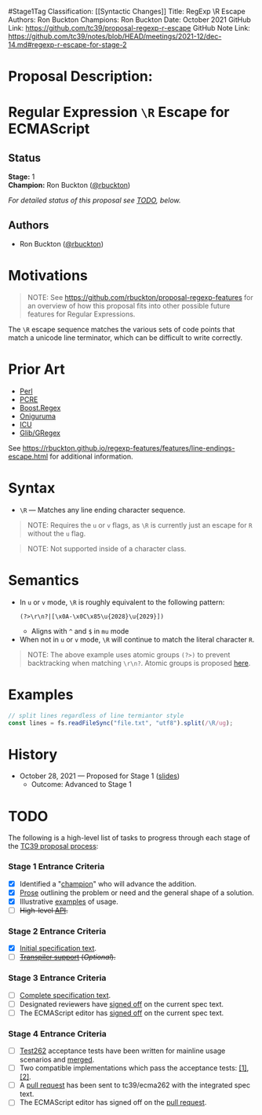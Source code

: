 #Stage1Tag
Classification: [[Syntactic Changes]]
Title: RegExp \R Escape
Authors: Ron Buckton
Champions: Ron Buckton
Date: October 2021
GitHub Link: https://github.com/tc39/proposal-regexp-r-escape
GitHub Note Link: https://github.com/tc39/notes/blob/HEAD/meetings/2021-12/dec-14.md#regexp-r-escape-for-stage-2

# Proposal Description:
<!--#region:intro-->
# Regular Expression `\R` Escape for ECMAScript

<!--#endregion:intro-->

<!--#region:status-->
## Status

**Stage:** 1  
**Champion:** Ron Buckton ([@rbuckton](https://github.com/rbuckton))  

_For detailed status of this proposal see [TODO](#todo), below._  
<!--#endregion:status-->

<!--#region:authors-->
## Authors

* Ron Buckton ([@rbuckton](https://github.com/rbuckton))  
<!--#endregion:authors-->

<!--#region:motivations-->
# Motivations

> NOTE: See https://github.com/rbuckton/proposal-regexp-features for an overview of
> how this proposal fits into other possible future features for Regular Expressions.

The `\R` escape sequence matches the various sets of code points that match a unicode line terminator, which can be difficult to write correctly.

<!--#endregion:motivations-->

<!--#region:prior-art-->
# Prior Art 

* [Perl](https://rbuckton.github.io/regexp-features/engines/perl.html#feature-line-endings-escape)  
* [PCRE](https://rbuckton.github.io/regexp-features/engines/pcre.html#feature-line-endings-escape)  
* [Boost.Regex](https://rbuckton.github.io/regexp-features/engines/boost.regex.html#feature-line-endings-escape)  
* [Oniguruma](https://rbuckton.github.io/regexp-features/engines/oniguruma.html#feature-line-endings-escape)  
* [ICU](https://rbuckton.github.io/regexp-features/engines/icu.html#feature-line-endings-escape)  
* [Glib/GRegex](https://rbuckton.github.io/regexp-features/engines/glib-gregex.html#feature-line-endings-escape)  

See https://rbuckton.github.io/regexp-features/features/line-endings-escape.html for additional information.

<!--#endregion:prior-art-->

<!--#region:syntax-->
# Syntax

- `\R` &mdash; Matches any line ending character sequence.

> NOTE: Requires the `u` or `v` flags, as `\R` is currently just an escape for `R` without the `u` flag.

> NOTE: Not supported inside of a character class.


<!--#endregion:syntax-->

<!--#region:semantics-->
# Semantics

- In `u` or `v` mode, `\R` is roughly equivalent to the following pattern:
  ```re
  (?>\r\n?|[\x0A-\x0C\x85\u{2028}\u{2029}])
  ```
  - Aligns with `^` and `$` in `mu` mode
- When not in `u` or `v` mode, `\R` will continue to match the literal character `R`.

> NOTE: The above example uses atomic groups `(?>)` to prevent backtracking when matching `\r\n?`. Atomic groups is proposed [here](https://github.com/rbuckton/proposal-regexp-atomic-operators).

<!--#endregion:semantics-->

<!--#region:examples-->
# Examples

```js
// split lines regardless of line termiantor style
const lines = fs.readFileSync("file.txt", "utf8").split(/\R/ug);
```

<!--#endregion:examples-->

<!--#region:api-->
<!-- # API -->

<!--#endregion:api-->

<!--#region:grammar-->
<!-- # Grammar

```grammarkdown
``` -->
<!--#endregion:grammar-->

<!--#region:references-->
<!-- # References

> TODO: Provide links to other specifications, etc.

* [Title](url)   -->
<!--#endregion:references-->

# History

- October 28, 2021 &mdash; Proposed for Stage 1 ([slides](https://1drv.ms/p/s!AjgWTO11Fk-TkfoQmhSpEYYM0spVqg?e=zsP6g4))
  - Outcome: Advanced to Stage 1

<!--#region:todo-->
# TODO

The following is a high-level list of tasks to progress through each stage of the [TC39 proposal process](https://tc39.github.io/process-document/):

### Stage 1 Entrance Criteria

* [x] Identified a "[champion][Champion]" who will advance the addition.  
* [x] [Prose][Prose] outlining the problem or need and the general shape of a solution.  
* [x] Illustrative [examples][Examples] of usage.  
* [ ] ~~High-level [API][API].~~  

### Stage 2 Entrance Criteria

* [x] [Initial specification text][Specification].  
* [ ] ~~[Transpiler support][Transpiler] (_Optional_).~~  

### Stage 3 Entrance Criteria

* [ ] [Complete specification text][Specification].  
* [ ] Designated reviewers have [signed off][Stage3ReviewerSignOff] on the current spec text.  
* [ ] The ECMAScript editor has [signed off][Stage3EditorSignOff] on the current spec text.  

### Stage 4 Entrance Criteria

* [ ] [Test262](https://github.com/tc39/test262) acceptance tests have been written for mainline usage scenarios and [merged][Test262PullRequest].  
* [ ] Two compatible implementations which pass the acceptance tests: [\[1\]][Implementation1], [\[2\]][Implementation2].  
* [ ] A [pull request][Ecma262PullRequest] has been sent to tc39/ecma262 with the integrated spec text.  
* [ ] The ECMAScript editor has signed off on the [pull request][Ecma262PullRequest].  
<!--#endregion:todo-->

<!-- The following links are used throughout the README: -->

[Process]: https://tc39.es/process-document/
[Proposals]: https://github.com/tc39/proposals/
[Grammarkdown]: http://github.com/rbuckton/grammarkdown#readme
[Champion]: #status
[Prose]: #motivations
[Examples]: #examples
[API]: #api
[Specification]: https://tc39.es/proposal-regexp-r-escape

[Transpiler]: #todo
[Stage3ReviewerSignOff]: #todo
[Stage3EditorSignOff]: #todo
[Test262PullRequest]: #todo
[Implementation1]: #todo
[Implementation2]: #todo
[Ecma262PullRequest]: #todo
